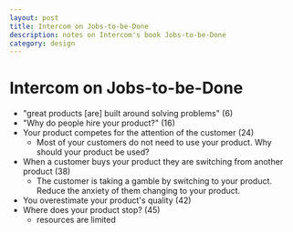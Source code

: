 ```yaml
---
layout: post
title: Intercom on Jobs-to-be-Done
description: notes on Intercom's book Jobs-to-be-Done
category: design
---
```

# Intercom on Jobs-to-be-Done


- "great products [are] built around solving problems" (6)
- "Why do people hire your product?" (16)
- Your product competes for the attention of the customer (24)
    - Most of your customers do not need to use your product. Why should your product be used?
- When a customer buys your product they are switching from another product (38)
    - The customer is taking a gamble by switching to your product. Reduce the anxiety of them changing to your product.
- You overestimate your product's quality (42)
- Where does your product stop? (45)
    - resources are limited